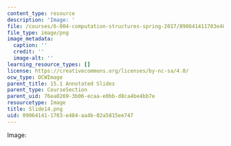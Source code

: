 ```yaml
---
content_type: resource
description: 'Image: '
file: /courses/6-004-computation-structures-spring-2017/890641411703e484aa4b02a5815ee747_Slide14.png
file_type: image/png
image_metadata:
  caption: ''
  credit: ''
  image-alt: ''
learning_resource_types: []
license: https://creativecommons.org/licenses/by-nc-sa/4.0/
ocw_type: OCWImage
parent_title: 15.1 Annotated Slides
parent_type: CourseSection
parent_uid: 76ea0269-3b06-ecaa-e0bb-d8ca4be4bb7e
resourcetype: Image
title: Slide14.png
uid: 89064141-1703-e484-aa4b-02a5815ee747
---
```

Image: 